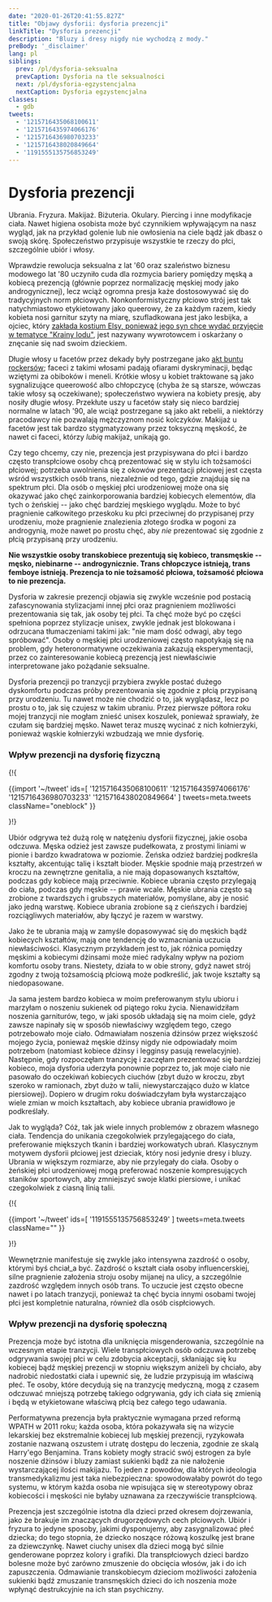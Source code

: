 ```yaml
---
date: "2020-01-26T20:41:55.827Z"
title: "Objawy dysforii: dysforia prezencji"
linkTitle: "Dysforia prezencji"
description: "Bluzy i dresy nigdy nie wychodzą z mody."
preBody: '_disclaimer'
lang: pl
siblings:
  prev: /pl/dysforia-seksualna
  prevCaption: Dysforia na tle seksualności
  next: /pl/dysforia-egzystencjalna
  nextCaption: Dysforia egzystencjalna
classes:
  - gdb
tweets:
  - '1215716435068100611'
  - '1215716435974066176'
  - '1215716436980703233'
  - '1215716438020849664'
  - '1191555135756853249'
---
```


# Dysforia prezencji

Ubrania. Fryzura. Makijaż. Biżuteria. Okulary. Piercing i inne modyfikacje ciała. Nawet higiena osobista może być czynnikiem wpływającym na nasz wygląd, jak na przykład golenie lub nie owłosienia na ciele bądź jak dbasz o swoją skórę. Społeczeństwo przypisuje wszystkie te rzeczy do płci, szczególnie ubiór i włosy.

Wprawdzie rewolucja seksualna z lat '60 oraz szaleństwo biznesu modowego lat '80 uczyniło cuda dla rozmycia bariery pomiędzy męską a kobiecą prezencją (głównie poprzez normalizację męskiej mody jako androgynicznej), lecz wciąż ogromna presja każe dostosowywać się do tradycyjnych norm płciowych. Nonkonformistyczny płciowo strój jest tak natychmiastowo etykietowany jako queerowy, że za każdym razem, kiedy kobieta nosi garnitur szyty na miarę, szufladkowana jest jako lesbijka, a ojciec, który [zakłada kostium Elsy, ponieważ jego syn chce wydać przyjęcie w tematyce "Krainy lodu"](https://twitter.com/cbsnews/status/1088441623846023168?lang=en), jest nazywany wywrotowcem i oskarżany o znęcanie się nad swoim dzieckiem.

Długie włosy u facetów przez dekady były postrzegane jako [akt buntu rockersów](https://www.youtube.com/watch?v=PbAoXw_DqvM); faceci z takimi włosami padają ofiarami dyskryminacji, będąc wziętymi za obiboków i meneli. Krótkie włosy u kobiet traktowane są jako sygnalizujące queerowość albo chłopczycę (chyba że są starsze, wówczas takie włosy są oczekiwane); społeczeństwo wywiera na kobiety presję, aby nosiły długie włosy. Przekłute uszy u facetów stały się nieco bardziej normalne w latach '90, ale wciąż postrzegane są jako akt rebelii, a niektórzy pracodawcy nie pozwalają mężczyznom nosić kolczyków. Makijaż u facetów jest tak bardzo stygmatyzowany przez toksyczną męskość, że nawet ci faceci, którzy *lubią* makijaż, unikają go.

Czy tego chcemy, czy nie, prezencja jest przypisywana do płci i bardzo często transpłciowe osoby chcą prezentować się w stylu ich tożsamości płciowej; potrzeba uwolnienia się z okowów prezentacji płciowej jest częsta wśród wszystkich osób trans, niezależnie od tego, gdzie znajdują się na spektrum płci. Dla osób o męskiej płci urodzeniowej może ona się okazywać jako chęć zainkorporowania bardziej kobiecych elementów, dla tych o żeńskiej -- jako chęć bardziej męskiego wyglądu. Może to być pragnienie całkowitego przeskoku ku płci przeciwnej do przypisanej przy urodzeniu, może pragnienie znalezienia złotego środka w pogoni za androgynią, może nawet po prostu chęć, aby *nie* prezentować się zgodnie z płcią przypisaną przy urodzeniu.

**Nie wszystkie osoby transkobiece prezentują się kobieco, transmęskie -- męsko, niebinarne -- androgynicznie. Trans chłopczyce istnieją, trans femboye istnieją. Prezencja to nie tożsamość płciowa, tożsamość płciowa to nie prezencja.**

Dysforia w zakresie prezencji objawia się zwykle wcześnie pod postacią zafascynowania stylizacjami innej płci oraz pragnieniem możliwości prezentowania się tak, jak osoby tej płci. Ta chęć może być po części spełniona poprzez stylizacje unisex, zwykle jednak jest blokowana i odrzucana tłumaczeniami takimi jak: "nie mam dość odwagi, aby tego spróbować". Osoby o męskiej płci urodzeniowej często napotykają się na problem, gdy heteronormatywne oczekiwania zakazują eksperymentacji, przez co zainteresowanie kobiecą prezencją jest niewłaściwie interpretowane jako pożądanie seksualne.

Dysforia prezencji po tranzycji przybiera zwykle postać dużego dyskomfortu podczas próby prezentowania się zgodnie z płcią przypisaną przy urodzeniu. Tu nawet może nie chodzić o to, jak wyglądasz, lecz po prostu o to, jak się czujesz w takim ubraniu. Przez pierwsze półtora roku mojej tranzycji nie mogłam znieść unisex koszulek, ponieważ sprawiały, że czułam się bardziej męsko. Nawet teraz muszę wycinać z nich kołnierzyki, ponieważ wąskie kołnierzyki wzbudzają we mnie dysforię.

### Wpływ prezencji na dysforię fizyczną

{!{ <div class="gutter">
{{import '~/tweet' ids=[
  '1215716435068100611'
  '1215716435974066176'
  '1215716436980703233'
  '1215716438020849664'
] tweets=meta.tweets className="oneblock" }}
<!--
Gdy przygotowujesz się do wyjścia, po prostu złazisz z łóżka i narzucasz cokolwiek. Nieszczególnie dbasz o siebie ani o to, co jest na twoim ciele. Odczuwasz może lekką dumę ze swojego braku próżności, ze wzniesienia się ponad cielesność w swojej egzystencji.

Wybierasz swoje ubrania niemal wyłącznie pod kątem komfortu. Dla ciebie oznacza to "luźne i workowate". Nie możesz znieść noszenia ubrań (o których inni mówią, że ci w nich do twarzy!), które są dopasowane w niewłaściwych miejscach, które przyciągają uwagę do pewnych części twojego ciała.

Kupowanie sobie ubrań jest w najlepszym razie ciężarem, w najgorszym zaś źródłem stresu i niepokoju. Kiedy uda ci się znaleźć ubrania, które pasują i wyglądają okej, nie czujesz "zadowolenia". Nie czujesz w nich większej pewności siebie. Czujesz po prostu ulgę, że możesz wrócić do domu.

Okazje, na które *musisz* się wystroić, jak śluby, pogrzeby czy rozmowy o pracę, są najgorsze. Nawet po całym tym oporządzeniu i wystrojeniu się, odczuwasz skrępowanie i dyskomfort w formalnym stroju. Sprawia, że czujesz się *oszustem*, jak bryła błota udająca elegancką osobę.
-->
</div> }!}

Ubiór odgrywa też dużą rolę w natężeniu dysforii fizycznej, jakie osoba odczuwa. Męska odzież jest zawsze pudełkowata, z prostymi liniami w pionie i bardzo kwadratowa w poziomie. Żeńska odzież bardziej podkreśla kształty, akcentując talię i kształt bioder. Męskie spodnie mają przestrzeń w kroczu na zewnętrzne genitalia, a nie mają dopasowanych kształtów, podczas gdy kobiece mają przeciwnie. Kobiece ubrania często przylegają do ciała, podczas gdy męskie -- prawie wcale. Męskie ubrania często są zrobione z twardszych i grubszych materiałów, pomyślane, aby je nosić jako jedną warstwę. Kobiece ubrania zrobione są z cieńszych i bardziej rozciągliwych materiałów, aby łączyć je razem w warstwy.

Jako że te ubrania mają w zamyśle dopasowywać się do męskich bądź kobiecych kształtów, mają one tendencję do wzmacniania uczucia niewłaściwości. Klasycznym przykładem jest to, jak różnica pomiędzy męskimi a kobiecymi dżinsami może mieć radykalny wpływ na poziom komfortu osoby trans. Niestety, działa to w obie strony, gdyż nawet strój zgodny z twoją tożsamością płciową może podkreślić, jak twoje kształty są niedopasowane.

Ja sama jestem bardzo kobieca w moim preferowanym stylu ubioru i marzyłam o noszeniu sukienek od piątego roku życia. Nienawidziłam noszenia garniturów, tego, w jaki sposób układają się na moim ciele, gdyż zawsze napinały się w sposób niewłaściwy względem tego, czego potrzebowało moje ciało. Odmawiałam noszenia dżinsów przez większość mojego życia, ponieważ męskie dżinsy nigdy nie odpowiadały moim potrzebom (natomiast kobiece dżinsy i legginsy pasują rewelacyjnie). Następnie, gdy rozpoczęłam tranzycję i zaczęłam prezentować się bardziej kobieco, moja dysforia uderzyła ponownie poprzez to, jak moje ciało nie pasowało do oczekiwań kobiecych ciuchów (zbyt dużo w kroczu, zbyt szeroko w ramionach, zbyt dużo w talii, niewystarczająco dużo w klatce piersiowej). Dopiero w drugim roku doświadczyłam była wystarczająco wiele zmian w moich kształtach, aby kobiece ubrania prawidłowo je podkreślały.

Jak to wygląda? Cóż, tak jak wiele innych problemów z obrazem własnego ciała. Tendencja do unikania czegokolwiek przylegającego do ciała, preferowanie miększych tkanin i bardziej workowatych ubrań. Klasycznym motywem dysforii płciowej jest dzieciak, który nosi jedynie dresy i bluzy. Ubrania w większym rozmiarze, aby nie przylegały do ciała. Osoby o żeńskiej płci urodzeniowej mogą preferować noszenie kompresujących staników sportowych, aby zmniejszyć swoje klatki piersiowe, i unikać czegokolwiek z ciasną linią talii.

{!{ <div class="gutter">
{{import '~/tweet' ids=[
  '1191555135756853249'
] tweets=meta.tweets className="" }}
<!--
Zazdroszczenie innym dziewczynom, że są śliczne, jest czymś, co odczuwa bardzo wiele kobiet. Dysforia jest dodatkową warstwą spieprzenia na domiar tego uczucia, jednak chcę tylko powiedzieć, że jeśli jesteś trans kobietą odczuwającą zazdrość względem innej trans kobiety, to jest to po prostu bycie zwyczajną kobietą.
-->
</div> }!}

Wewnętrznie manifestuje się zwykle jako intensywna zazdrość o osoby, którymi byś chciał_a być. Zazdrość o kształt ciała osoby influencerskiej, silne pragnienie założenia stroju osoby mijanej na ulicy, a szczególnie zazdrość względem innych osób trans. To uczucie jest często obecne nawet i po latach tranzycji, ponieważ ta chęć bycia innymi osobami twojej płci jest kompletnie naturalna, również dla osób cispłciowych.

### Wpływ prezencji na dysforię społeczną

Prezencja może być istotna dla uniknięcia misgenderowania, szczególnie na wczesnym etapie tranzycji. Wiele transpłciowych osób odczuwa potrzebę odgrywania swojej płci w celu zdobycia akceptacji, skłaniając się ku kobiecej bądź męskiej prezencji w stopniu większym aniżeli by chciało, aby nadrobić niedostatki ciała i upewnić się, że ludzie przypisują im właściwą płeć. Te osoby, które decydują się na tranzycję medyczną, mogą z czasem odczuwać mniejszą potrzebę takiego odgrywania, gdy ich ciała się zmienią i będą w etykietowane właściwą płcią bez całego tego udawania.

Performatywna prezencja była praktycznie wymagana przed reformą WPATH w 2011 roku; każda osoba, która pokazywała się na wizycie lekarskiej bez ekstremalnie kobiecej lub męskiej prezencji, ryzykowała zostanie nazwaną oszustem i utratę dostępu do leczenia, zgodnie ze skalą Harry'ego Benjamina. Trans kobiety mogły stracić swój estrogen za byle noszenie dżinsów i bluzy zamiast sukienki bądź za nie nałożenie wystarczającej ilości makijażu. To jeden z powodów, dla których ideologia transmedykalizmu jest taka niebezpieczna: spowodowałaby powrót do tego systemu, w którym każda osoba nie wpisująca się w stereotypowy obraz kobiecości i męskości nie byłaby uznawana za rzeczywiście transpłciową.

Prezencja jest szczególnie istotna dla dzieci przed okresem dojrzewania, jako że brakuje im znaczących drugorzędowych cech płciowych. Ubiór i fryzura to jedyne sposoby, jakimi dysponujemy, aby zasygnalizować płeć dziecka; do tego stopnia, że dziecko noszące różową koszulkę jest brane za dziewczynkę. Nawet ciuchy unisex dla dzieci mogą być silnie genderowane poprzez kolory i grafiki. Dla transpłciowych dzieci bardzo bolesne może być zarówno zmuszenie do obcięcia włosów, jak i do ich zapuszczenia. Odmawianie transkobiecym dzieciom możliwości założenia sukienki bądź zmuszanie transmęskich dzieci do ich noszenia może wpłynąć destrukcyjnie na ich stan psychiczny.
